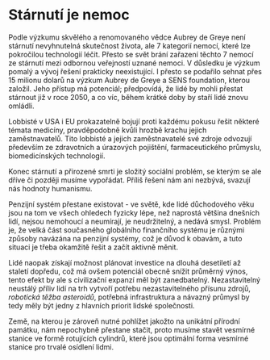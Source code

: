 # Stárnutí je nemoc

Podle výzkumu skvělého a renomovaného vědce Aubrey de Greye není stárnutí nevyhnutelná skutečnost života, ale 7 kategorií nemocí, které lze pokročilou technologií léčit. Přesto se svět brání zařazení těchto 7 nemocí ze stárnutí mezi odbornou veřejností uznané nemoci. V důsledku je výzkum pomalý a vývoj řešení prakticky neexistující. I přesto se podařilo sehnat přes 15 milionu dolarů na výzkum Aubrey de Greye a SENS foundation, kterou založil. Jeho přístup má potenciál; předpovídá, že lidé by mohli přestat stárnout již v roce 2050, a co víc, během krátké doby by staří lidé znovu omládli.

Lobbisté v USA i EU prokazatelně bojují proti každému pokusu řešit některé témata medicíny, pravděpodobně kvůli hrozbě krachu jejich zaměstnavatelů. Tito lobbisté a jejich zaměstnavatelé své zdroje odvozují především ze zdravotních a úrazových pojištění, farmaceutického průmyslu, biomedicínských technologií.

Konec stárnutí a přirozené smrti je složitý sociální problém, se kterým se ale dříve či později musíme vypořádat. Příliš řešení nám ani nezbývá, svazují nás hodnoty humanismu.

Penzijní systém přestane existovat - ve světě, kde lidé důchodového věku jsou na tom ve všech ohledech fyzicky lépe, než naprostá většina dnešních lidí, nejsou nemohoucí a neumírají, je neudržitelný, a nedává smysl. Problém je, že velká část současného globálního finančního systému je různými způsoby navázána na penzijní systémy, což je důvod k obavám, a tuto situaci je třeba okamžitě řešit a začít aktivně měnit.

Lidé naopak získají možnost plánovat investice na dlouhá desetiletí až staletí dopředu, což má ovšem potenciál obecně snížit průměrný výnos, tento efekt by ale s civilizační expanzí měl být zanedbatelný. Nezastavitelný neustálý příliv lidí na trh vytvoří potřebu nezastavitelného přísunu zdrojů, *robotická těžba asteroidů*, potřebná infrastruktura a návazný průmysl by tedy měly být jedny z hlavních priorit lidské společnosti.

Země, na kterou je zároveň nutné pohlížet jakožto na unikátní přírodní památku, nám nepochybně přestane stačit, proto musíme stavět vesmírné stanice ve formě rotujících cylindrů, které jsou optimální forma vesmírné stanice pro trvalé osídlení lidmi. 
